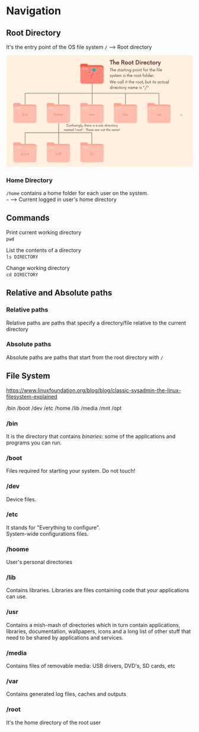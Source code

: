 # Navigation

## Root Directory

It's the entry point of the OS file system
`/` --> Root directory

![Root directory](../../images/root-directory.png)

### Home Directory

`/home` contains a home folder for each user on the system.  
`~` --> Current logged in user's home directory

## Commands

Print current working directory  
`pwd`

List the contents of a directory  
`ls DIRECTORY`

Change working directory  
`cd DIRECTORY`

## Relative and Absolute paths

### Relative paths

Relative paths are paths that specify a directory/file relative to the current directory

### Absolute paths

Absolute paths are paths that start from the root directory with `/`

## File System

https://www.linuxfoundation.org/blog/blog/classic-sysadmin-the-linux-filesystem-explained

/bin
/boot
/dev
/etc
/home
/lib
/media
/mnt
/opt

### /bin

It is the directory that contains _binaries_: some of the applications and programs you can run.

### /boot

Files required for starting your system. Do not touch!

### /dev

Device files.

### /etc

It stands for "Everything to configure".  
System-wide configurations files.

### /hoome

User's personal directories

### /lib

Contains libraries. Libraries are files containing code that your applications can use.

### /usr

Contains a mish-mash of directories which in turn contain applications, libraries, documentation, wallpapers, icons and a long list of other stuff that need to be shared by applications and services.

### /media

Contains files of removable media: USB drivers, DVD's, SD cards, etc

### /var

Contains generated log files, caches and outputs

### /root

It's the home directory of the root user
